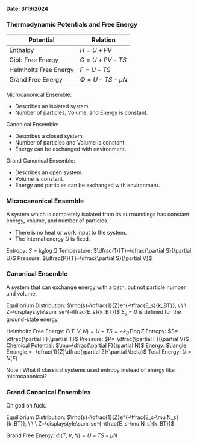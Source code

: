 **Date: 3/19/2024**


### Thermodynamic Potentials and Free Energy
| Potential             | Relation          |
| --------------------- | ----------------- |
| Enthalpy              | $H=U+PV$          |
| Gibb Free Energy      | $G=U+PV-TS$       |
| Helmholtz Free Energy | $F=U-TS$          |
| Grand Free Energy     | $\Phi=U-TS-\mu N$ |


Microcanonical Ensemble:
 - Describes an isolated system.
 - Number of particles, Volume, and Energy is constant.

Canonical Ensemble:
 - Describes a closed system.
 - Number of particles and Volume is constant.
 - Energy can be exchanged with environment.

Grand Canonical Ensemble:
 - Describes an open system.
 - Volume is constant.
 - Energy and particles can be exchanged with environment.


### Microcanonical Ensemble
A system which is completely isolated from its surroundings has constant energy, volume, and number of particles.
 - There is no heat or work input to the system.
 - The internal energy $U$ is fixed.

Entropy: $S=k_B\log\Omega$
Temperature: $\dfrac{1}{T}=\dfrac{\partial S}{\partial U}$
Pressure: $\dfrac{P}{T}=\dfrac{\partial S}{\partial V}$


### Canonical Ensemble
A system that can exchange energy with a bath, but not particle number and volume.

Equilibrium Distribution: $\rho(s)=\dfrac{1}{Z}e^{-\tfrac{E_s}{k_BT}}, \ \ \ Z=\displaystyle\sum_se^{-\tfrac{E_s}{k_BT}}$
$E_s = 0$ is defined for the ground-state energy.

Helmholtz Free Energy: $F(T,V,N) = U - TS = -k_BT\log Z$
Entropy: $S=-\dfrac{\partial F}{\partial T}$
Pressure: $P=-\dfrac{\partial F}{\partial V}$
Chemical Potential: $\mu=\dfrac{\partial F}{\partial N}$
Energy: $\langle E\rangle = -\dfrac{1}{Z}\dfrac{\partial Z}{\partial \beta}$
Total Energy: $U=N\langle E\rangle$

Note : What if classical systems used entropy instead of energy like microcanonical?


### Grand Canonical Ensembles
Oh god oh fuck.

Equilibrium Distribution: $\rho(s)=\dfrac{1}{Z}e^{-\tfrac{E_s-\mu N_s}{k_BT}}, \ \ \ Z=\displaystyle\sum_se^{-\tfrac{E_s-\mu N_s}{k_BT}}$

Grand Free Energy: $\Phi(T,V,N) = U - TS -\mu N$

